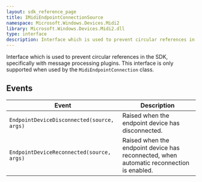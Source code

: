 ```yaml
---
layout: sdk_reference_page
title: IMidiEndpointConnectionSource
namespace: Microsoft.Windows.Devices.Midi2
library: Microsoft.Windows.Devices.Midi2.dll
type: interface
description: Interface which is used to prevent circular references in the SDK, specifically with message processing plugins
---
```


Interface which is used to prevent circular references in the SDK, specifically with message processing plugins. This interface is only supported when used by the `MidiEndpointConnection` class.

## Events

| Event | Description |
| -------- | ----------- |
| `EndpointDeviceDisconnected(source, args)` | Raised when the endpoint device has disconnected. |
| `EndpointDeviceReconnected(source, args)` | Raised when the endpoint device has reconnected, when automatic reconnection is enabled. |

